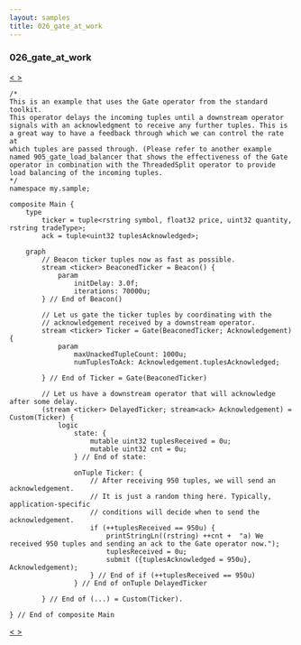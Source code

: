 ```yaml
---
layout: samples
title: 026_gate_at_work
---
```


### 026_gate_at_work

<div class="sampleNav"><a class="button" href="/sx43/samples/spl-for-beginner/025_dynamic_filter_at_work_my_sample_Main_spl/"> < </a><a class="button" href="/sx43/samples/spl-for-beginner/027_java_op_at_work_my_sample_Main_spl/"> > </a>
</div>

~~~~~~
/*
This is an example that uses the Gate operator from the standard toolkit.
This operator delays the incoming tuples until a downstream operator 
signals with an acknowledgment to receive any further tuples. This is 
a great way to have a feedback through which we can control the rate at
which tuples are passed through. (Please refer to another example
named 905_gate_load_balancer that shows the effectiveness of the Gate
operator in combination with the ThreadedSplit operator to provide
load balancing of the incoming tuples.
*/
namespace my.sample;

composite Main {
	type
		ticker = tuple<rstring symbol, float32 price, uint32 quantity, rstring tradeType>;
		ack = tuple<uint32 tuplesAcknowledged>;

	graph
		// Beacon ticker tuples now as fast as possible.
		stream <ticker> BeaconedTicker = Beacon() {
			param
				initDelay: 3.0f;
				iterations: 70000u;
		} // End of Beacon()

		// Let us gate the ticker tuples by coordinating with the
		// acknowledgement received by a downstream operator.
		stream <ticker> Ticker = Gate(BeaconedTicker; Acknowledgement) {
			param
				maxUnackedTupleCount: 1000u;
				numTuplesToAck: Acknowledgement.tuplesAcknowledged;
			
		} // End of Ticker = Gate(BeaconedTicker)
		
		// Let us have a downstream operator that will acknowledge after some delay.
		(stream <ticker> DelayedTicker; stream<ack> Acknowledgement) = Custom(Ticker) {
			logic
				state: {
					mutable uint32 tuplesReceived = 0u;
					mutable uint32 cnt = 0u;
				} // End of state:
				
				onTuple Ticker: {
					// After receiving 950 tuples, we will send an acknowledgement.
					// It is just a random thing here. Typically, application-specific
					// conditions will decide when to send the acknowledgement.
					if (++tuplesReceived == 950u) {
						printStringLn((rstring) ++cnt +  "a) We received 950 tuples and sending an ack to the Gate operator now.");
						tuplesReceived = 0u;
						submit ({tuplesAcknowledged = 950u}, Acknowledgement);
					} // End of if (++tuplesReceived == 950u)
				} // End of onTuple DelayedTicker
				
		} // End of (...) = Custom(Ticker).
					
} // End of composite Main

~~~~~~

<div class="sampleNav"><a class="button" href="/sx43/samples/spl-for-beginner/025_dynamic_filter_at_work_my_sample_Main_spl/"> < </a><a class="button" href="/sx43/samples/spl-for-beginner/027_java_op_at_work_my_sample_Main_spl/"> > </a>
</div>

